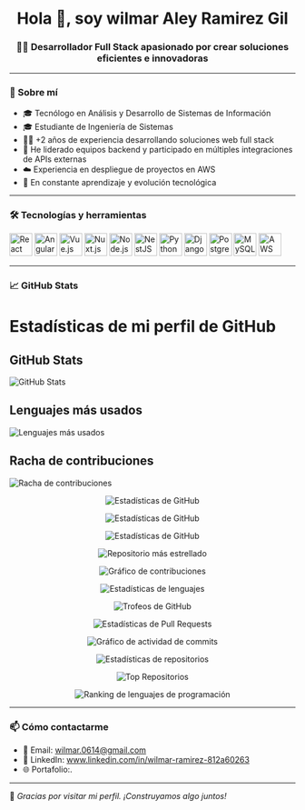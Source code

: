 <h1 align="center">Hola 👋, soy wilmar Aley Ramirez Gil</h1>
<h3 align="center">👨‍💻 Desarrollador Full Stack apasionado por crear soluciones eficientes e innovadoras</h3>

---

### 🚀 Sobre mí

- 🎓 Tecnólogo en Análisis y Desarrollo de Sistemas de Información  
- 🎓 Estudiante de Ingeniería de Sistemas  
- 👨‍💻 +2 años de experiencia desarrollando soluciones web full stack  
- 🚀 He liderado equipos backend y participado en múltiples integraciones de APIs externas  
- ☁️ Experiencia en despliegue de proyectos en AWS  
- 🧠 En constante aprendizaje y evolución tecnológica

---

### 🛠️ Tecnologías y herramientas

<p align="left">
  <img src="https://cdn.jsdelivr.net/gh/devicons/devicon/icons/react/react-original.svg" width="40" height="40" alt="React" />
  <img src="https://cdn.jsdelivr.net/gh/devicons/devicon/icons/angularjs/angularjs-original.svg" width="40" height="40" alt="Angular" />
  <img src="https://cdn.jsdelivr.net/gh/devicons/devicon/icons/vuejs/vuejs-original.svg" width="40" height="40" alt="Vue.js" />
  <img src="https://cdn.jsdelivr.net/gh/devicons/devicon/icons/nuxtjs/nuxtjs-original.svg" width="40" height="40" alt="Nuxt.js" />
  <img src="https://cdn.jsdelivr.net/gh/devicons/devicon/icons/nodejs/nodejs-original.svg" width="40" height="40" alt="Node.js" />
  <img src="https://cdn.jsdelivr.net/gh/devicons/devicon/icons/nestjs/nestjs-plain.svg" width="40" height="40" alt="NestJS" />
  <img src="https://cdn.jsdelivr.net/gh/devicons/devicon/icons/python/python-original.svg" width="40" height="40" alt="Python" />
  <img src="https://cdn.jsdelivr.net/gh/devicons/devicon/icons/django/django-plain.svg" width="40" height="40" alt="Django" />
  <img src="https://cdn.jsdelivr.net/gh/devicons/devicon/icons/postgresql/postgresql-original.svg" width="40" height="40" alt="PostgreSQL" />
  <img src="https://cdn.jsdelivr.net/gh/devicons/devicon/icons/mysql/mysql-original.svg" width="40" height="40" alt="MySQL" />
  <img src="https://cdn.jsdelivr.net/gh/devicons/devicon/icons/amazonwebservices/amazonwebservices-original.svg" width="40" height="40" alt="AWS" />
</p>

---

### 📈 GitHub Stats
# Estadísticas de mi perfil de GitHub

## GitHub Stats
![GitHub Stats](https://github-readme-stats.vercel.app/api?username=wilmarRamirez&show_icons=true&theme=radical)

## Lenguajes más usados
![Lenguajes más usados](https://github-readme-stats.vercel.app/api/top-langs/?username=wilmarRamirez&theme=radical)

## Racha de contribuciones
![Racha de contribuciones](https://github-readme-streak-stats.herokuapp.com/?user=wilmarRamirez&theme=radical)

<p align="center">
  <img src="https://github-readme-stats.vercel.app/api?username=wilmarRamirez&show_icons=true&theme=react&locale=es" alt="Estadísticas de GitHub" />
</p>
<p align="center">
  <img src="https://github-readme-stats.vercel.app/api/top-langs/?username=wilmarRamirez" alt="Estadísticas de GitHub" />
</p>
<p align="center">
  <img src="https://github-readme-stats.vercel.app/api?username=wilmarRamirez&show_icons=true&theme=radical" alt="Estadísticas de GitHub" />
</p>
<p align="center">
  <img src="https://github-readme-stats.vercel.app/api/pin/?username=wilmarRamirez&repo=nombre-del-repo&theme=radical" alt="Repositorio más estrellado" />
</p>
  <p align="center">
  <img src="https://github-readme-streak-stats.herokuapp.com/?user=wilmarRamirez&theme=radical" alt="Gráfico de contribuciones" />
</p>
<p align="center">
  <img src="https://github-readme-stats.vercel.app/api/top-langs/?username=wilmarRamirez&layout=compact&langs_count=10&theme=radical" alt="Estadísticas de lenguajes" />
</p>
<p align="center">
  <img src="https://github-profile-trophy.vercel.app/?username=wilmarRamirez&theme=radical" alt="Trofeos de GitHub" />
</p>
<p align="center">
  <img src="https://github-readme-stats.vercel.app/api/pull-requests/?username=wilmarRamirez&theme=radical" alt="Estadísticas de Pull Requests" />
</p>
<p align="center">
  <img src="https://github-readme-activity-graph.vercel.app/graph?username=wilmarRamirez&theme=radical" alt="Gráfico de actividad de commits" />
</p>
<p align="center">
  <img src="https://github-readme-repo-stats.vercel.app/api/?username=wilmarRamirez&theme=radical" alt="Estadísticas de repositorios" />
</p>
<p align="center">
  <img src="https://github-readme-stats.vercel.app/api/top-repos/?username=wilmarRamirez&theme=radical" alt="Top Repositorios" />
</p>
<p align="center">
  <img src="https://github-readme-stats.vercel.app/api/languages/top/?username=wilmarRamirez&theme=radical" alt="Ranking de lenguajes de programación" />
</p>



---

### 📫 Cómo contactarme

- 📧 Email: wilmar.0614@gmail.com
- 💼 LinkedIn: www.linkedin.com/in/wilmar-ramirez-812a60263
- 🌐 Portafolio:.

---

💬 *Gracias por visitar mi perfil. ¡Construyamos algo juntos!*
